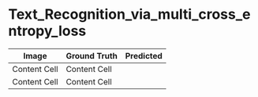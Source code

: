 # Text_Recognition_via_multi_cross_entropy_loss


| Image         | Ground Truth  |     Predicted  |  
| ------------- | ------------- | -------------  | 
| Content Cell  | Content Cell  |                |
| Content Cell  | Content Cell  |                |
